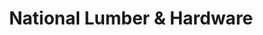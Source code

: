 ---
title: "National Lumber & Hardware"
url: /aguadilla/national-lumber-and-hardware/
shop: hardware
---
